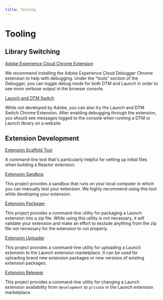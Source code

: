 ```yaml
---
title: Tooling
---
```


# Tooling

## Library Switching

[Adobe Experience Cloud Chrome Extension](https://chrome.google.com/webstore/detail/adobe-experience-cloud-de/ocdmogmohccmeicdhlhhgepeaijenapj?src=propaganda)

We recommend installing the Adobe Experience Cloud Debugger Chrome extension to help with debugging. Under the "tools" section of the Debugger, you can toggle debug mode for both DTM and Launch in order to see more verbose output in the browser console.

[Launch and DTM Switch](https://chrome.google.com/webstore/detail/adobe-dtm-switch/nlgdemkdapolikbjimjajpmonpbpmipk)

While not developed by Adobe, you can also try the Launch and DTM Switch Chrome Extension.   After enabling debugging through the extension, you should see messages logged to the console when running a DTM or Launch library on a website.


## Extension Development

[Extension Scaffold Tool](https://www.npmjs.com/package/@adobe/reactor-scaffold)

A command-line tool that's particularly helpful for setting up initial files when building a Reactor extension.

[Extension Sandbox](https://www.npmjs.com/package/@adobe/reactor-sandbox)

This project provides a sandbox that runs on your local computer in which you can manually test your extension. We highly recommend using this tool while developing your extension.

[Extension Packager](https://www.npmjs.com/package/@adobe/reactor-packager)

This project provides a command-line utility for packaging a Launch extension into a zip file. While using this utility is not necessary, it will validate your extension and make an effort to exclude anything from the zip file not necessary for the extension to run properly.

[Extension Uploader](https://www.npmjs.com/package/@adobe/reactor-uploader)

This project provides a command-line utility for uploading a Launch extension to the Launch extension marketplace. It can be used for uploading brand new extension packages or new versions of existing extension packages.

[Extension Releaser](https://www.npmjs.com/package/@adobe/reactor-releaser)

This project provides a command-line utility for changing a Launch extension availability from `development` to `private` in the Launch extension marketplace.
